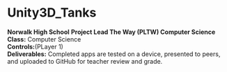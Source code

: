 # Unity3D_Tanks
<b>Norwalk High School</b> <b>Project Lead The Way (PLTW) Computer Science</b><br>
<b>Class:</b> Computer Science<br>
<b>Controls:</b>(PLayer 1) <br>
<b>Deliverables:</b> Completed apps are tested on a device, presented to peers, and uploaded to GitHub for teacher review and grade.   
